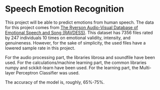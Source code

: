 # Speech Emotion Recognition
This project will be able to predict emotions from human speech. The data for this project comes from [The Ryerson Audio-Visual Database of Emotional Speech and Song (RAVDESS)](https://zenodo.org/record/1188976#.X_X8EdhKiHs).
This dataset has 7356 files rated by 247 individuals 10 times on emotional validity, intensity, and genuineness. However, for the sake of simplicity, the used files have a lowered sample rate in this project.

For the audio processing part, the libraries librosa and soundfile have been used. For the calculations/machine learning part, the common libraries numpy and sckikit-learn have been used. For the learning part, the Multi-layer Perceptron Classifier was used.

The accuracy of the model is, roughly, 65%-75%.


